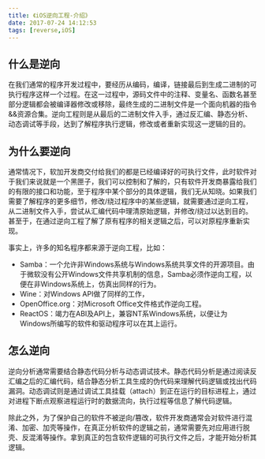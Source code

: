 ```yaml
---
title: 《iOS逆向工程-介绍》
date: 2017-07-24 14:12:53
tags: [reverse,iOS]
---
```


## 什么是逆向
在我们通常的程序开发过程中，要经历从编码，编译，链接最后到生成二进制的可执行程序这样一个过程。在这一过程中，源码文件中的注释、变量名、函数名甚至部分逻辑都会被编译器修改或移除，最终生成的二进制文件是一个面向机器的指令&&资源合集。逆向工程则是从最后的二进制文件入手，通过反汇编、静态分析、动态调试等手段，达到了解程序执行逻辑，修改或者重新实现这一逻辑的目的。

## 为什么要逆向
通常情况下，软加开发商交付给我们的都是已经编译好的可执行文件，此时软件对于我们来说就是一个黑匣子，我们可以控制和了解的，只有软件开发商暴露给我们的有限的接口和功能，至于程序中某个部分的具体逻辑，我们无从知晓。如果我们需要了解程序的更多细节，修改/绕过程序中的某些逻辑，就需要通过逆向工程，从二进制文件入手，尝试从汇编代码中理清原始逻辑，并修改/绕过以达到目的。甚至于，在通过逆向工程了解了原有程序的相关逻辑之后，可以对原程序重新实现。

事实上，许多的知名程序都来源于逆向工程，比如：

* Samba：一个允许非Windows系统与Windows系统共享文件的开源项目。由于微软没有公开Windows文件共享机制的信息，Samba必须作逆向工程，以便在非Windows系统上，仿真出同样的行为。
* Wine：对Windows API做了同样的工作，
* OpenOffice.org：对Microsoft Office文件格式作逆向工程。
* ReactOS：竭力在ABI及API上，兼容NT系Windows系统，以便让为Windows所编写的软件和驱动程序可以在其上运行。


## 怎么逆向
逆向分析通常需要结合静态代码分析与动态调试技术。静态代码分析是通过阅读反汇编之后的汇编代码，结合静态分析工具生成的伪代码来理解代码逻辑或找出代码漏洞。动态调试则是通过调试工具挂载（attach）到正在运行的目标进程上，通过对进程下断点观察进程运行时的数据流向，执行过程等信息了解代码逻辑。

除此之外，为了保护自己的软件不被逆向/篡改，软件开发商通常会对软件进行混淆、加密、加壳等操作，在真正分析软件的逻辑之前，通常需要先对应用进行脱壳、反混淆等操作。拿到真正的包含软件逻辑的可执行文件之后，才能开始分析其逻辑。


